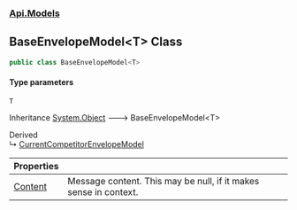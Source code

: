 ### [Api.Models](Api_Models.md 'Api.Models')
## BaseEnvelopeModel&lt;T&gt; Class
```csharp
public class BaseEnvelopeModel<T>
```
#### Type parameters
<a name='Api_Models_BaseEnvelopeModel_T__T'></a>
`T`  
  

Inheritance [System.Object](https://docs.microsoft.com/en-us/dotnet/api/System.Object 'System.Object') &#129106; BaseEnvelopeModel&lt;T&gt;  

Derived  
&#8627; [CurrentCompetitorEnvelopeModel](Api_Models_CurrentCompetitorEnvelopeModel.md 'Api.Models.CurrentCompetitorEnvelopeModel')  

| Properties | |
| :--- | :--- |
| [Content](Api_Models_BaseEnvelopeModel_T__Content.md 'Api.Models.BaseEnvelopeModel&lt;T&gt;.Content') | Message content. This may be null, if it makes sense in context.<br/> |
